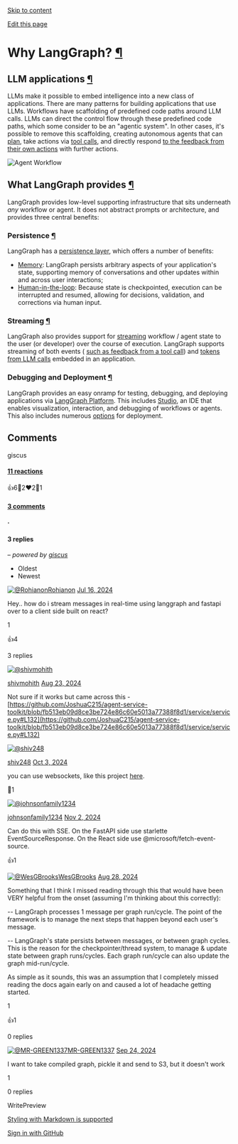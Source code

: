 [Skip to content](https://langchain-ai.github.io/langgraph/concepts/high_level/#why-langgraph)

[Edit this page](https://github.com/langchain-ai/langgraph/edit/main/docs/docs/concepts/high_level.md "Edit this page")

# Why LangGraph? [¶](https://langchain-ai.github.io/langgraph/concepts/high_level/\#why-langgraph "Permanent link")

## LLM applications [¶](https://langchain-ai.github.io/langgraph/concepts/high_level/\#llm-applications "Permanent link")

LLMs make it possible to embed intelligence into a new class of applications. There are many patterns for building applications that use LLMs. Workflows have scaffolding of predefined code paths around LLM calls. LLMs can direct the control flow through these predefined code paths, which some consider to be an "agentic system". In other cases, it's possible to remove this scaffolding, creating autonomous agents that can [plan](https://huyenchip.com/2025/01/07/agents.html), take actions via [tool calls](https://python.langchain.com/docs/concepts/tool_calling/), and directly respond [to the feedback from their own actions](https://research.google/blog/react-synergizing-reasoning-and-acting-in-language-models/) with further actions.

![Agent Workflow](https://langchain-ai.github.io/langgraph/concepts/img/agent_workflow.png)

## What LangGraph provides [¶](https://langchain-ai.github.io/langgraph/concepts/high_level/\#what-langgraph-provides "Permanent link")

LangGraph provides low-level supporting infrastructure that sits underneath _any_ workflow or agent. It does not abstract prompts or architecture, and provides three central benefits:

### Persistence [¶](https://langchain-ai.github.io/langgraph/concepts/high_level/\#persistence "Permanent link")

LangGraph has a [persistence layer](https://langchain-ai.github.io/langgraph/concepts/persistence/), which offers a number of benefits:

- [Memory](https://langchain-ai.github.io/langgraph/concepts/memory/): LangGraph persists arbitrary aspects of your application's state, supporting memory of conversations and other updates within and across user interactions;
- [Human-in-the-loop](https://langchain-ai.github.io/langgraph/concepts/human_in_the_loop/): Because state is checkpointed, execution can be interrupted and resumed, allowing for decisions, validation, and corrections via human input.

### Streaming [¶](https://langchain-ai.github.io/langgraph/concepts/high_level/\#streaming "Permanent link")

LangGraph also provides support for [streaming](https://langchain-ai.github.io/langgraph/how-tos/#streaming) workflow / agent state to the user (or developer) over the course of execution. LangGraph supports streaming of both events ( [such as feedback from a tool call](https://langchain-ai.github.io/langgraph/how-tos/streaming/#updates)) and [tokens from LLM calls](https://langchain-ai.github.io/langgraph/how-tos/streaming-tokens/) embedded in an application.

### Debugging and Deployment [¶](https://langchain-ai.github.io/langgraph/concepts/high_level/\#debugging-and-deployment "Permanent link")

LangGraph provides an easy onramp for testing, debugging, and deploying applications via [LangGraph Platform](https://langchain-ai.github.io/langgraph/concepts/langgraph_platform/). This includes [Studio](https://langchain-ai.github.io/langgraph/concepts/langgraph_studio/), an IDE that enables visualization, interaction, and debugging of workflows or agents. This also includes numerous [options](https://langchain-ai.github.io/langgraph/tutorials/deployment/) for deployment.

## Comments

giscus

#### [11 reactions](https://github.com/langchain-ai/langgraph/discussions/933)

👍6🎉2❤️2👀1

#### [3 comments](https://github.com/langchain-ai/langgraph/discussions/933)

#### ·

#### 3 replies

_– powered by [giscus](https://giscus.app/)_

- Oldest
- Newest

[![@Rohianon](https://avatars.githubusercontent.com/u/41194018?u=8c81461d1acb685b9fa82a5f755ea3979ac15fec&v=4)Rohianon](https://github.com/Rohianon) [Jul 16, 2024](https://github.com/langchain-ai/langgraph/discussions/933#discussioncomment-10063108)

Hey.. how do i stream messages in real-time using langgraph and fastapi over to a client side built on react?

1

👍4

3 replies

[![@shivmohith](https://avatars.githubusercontent.com/u/25202910?u=d4cdce69b7842ced822def582100f25cbce1b863&v=4)](https://github.com/shivmohith)

[shivmohith](https://github.com/shivmohith) [Aug 23, 2024](https://github.com/langchain-ai/langgraph/discussions/933#discussioncomment-10426787)

Not sure if it works but came across this - [https://github.com/JoshuaC215/agent-service-toolkit/blob/fb513eb09d8ce3be724e86c60e5013a77388f8d1/service/service.py#L132](https://github.com/JoshuaC215/agent-service-toolkit/blob/fb513eb09d8ce3be724e86c60e5013a77388f8d1/service/service.py#L132)

[![@shiv248](https://avatars.githubusercontent.com/u/15200155?u=8dfb018067d48386774a67898ec47d8ab97c7a03&v=4)](https://github.com/shiv248)

[shiv248](https://github.com/shiv248) [Oct 3, 2024](https://github.com/langchain-ai/langgraph/discussions/933#discussioncomment-10827242)

you can use websockets, like this project [here](https://github.com/shiv248/LangGraphPy-x-ReactJS/blob/main/graph.py).

🚀1

[![@johnsonfamily1234](https://avatars.githubusercontent.com/u/65795972?u=f1989fce2c3b039eb2dcef905779dffedc5ed512&v=4)](https://github.com/johnsonfamily1234)

[johnsonfamily1234](https://github.com/johnsonfamily1234) [Nov 2, 2024](https://github.com/langchain-ai/langgraph/discussions/933#discussioncomment-11131533)

Can do this with SSE. On the FastAPI side use starlette EventSourceResponse. On the React side use @microsoft/fetch-event-source.

👍1

[![@WesGBrooks](https://avatars.githubusercontent.com/u/2110932?u=cee9eda6d45b2ffdeb3d970507e2df49fc83c75b&v=4)WesGBrooks](https://github.com/WesGBrooks) [Aug 28, 2024](https://github.com/langchain-ai/langgraph/discussions/933#discussioncomment-10476668)

Something that I think I missed reading through this that would have been VERY helpful from the onset (assuming I'm thinking about this correctly):

\-\- LangGraph processes 1 message per graph run/cycle. The point of the framework is to manage the next steps that happen beyond each user's message.

\-\- LangGraph's state persists between messages, or between graph cycles. This is the reason for the checkpointer/thread system, to manage & update state between graph runs/cycles. Each graph run/cycle can also update the graph mid-run/cycle.

As simple as it sounds, this was an assumption that I completely missed reading the docs again early on and caused a lot of headache getting started.

1

👍1

0 replies

[![@MR-GREEN1337](https://avatars.githubusercontent.com/u/94931434?u=37ce42cfee6e934500a9506ea4eb30d67923248a&v=4)MR-GREEN1337](https://github.com/MR-GREEN1337) [Sep 24, 2024](https://github.com/langchain-ai/langgraph/discussions/933#discussioncomment-10732780)

I want to take compiled graph, pickle it and send to S3, but it doesn't work

1

0 replies

WritePreview

[Styling with Markdown is supported](https://guides.github.com/features/mastering-markdown/ "Styling with Markdown is supported")

[Sign in with GitHub](https://giscus.app/api/oauth/authorize?redirect_uri=https%3A%2F%2Flangchain-ai.github.io%2Flanggraph%2Fconcepts%2Fhigh_level%2F)